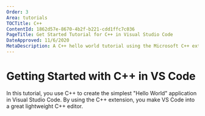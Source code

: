 ```yaml
---
Order: 3
Area: tutorials
TOCTitle: C++
ContentId: 1862d57e-8670-4b2f-b221-cdd1ffc7c036
PageTitle: Get Started Tutorial for C++ in Visual Studio Code
DateApproved: 11/6/2020
MetaDescription: A C++ hello world tutorial using the Microsoft C++ extensions in Visual Studio Code
---
```

# Getting Started with C++ in VS Code

In this tutorial, you use C++ to create the simplest "Hello World" application in Visual Studio Code. By using the C++ extension, you make VS Code into a great lightweight C++ editor.
